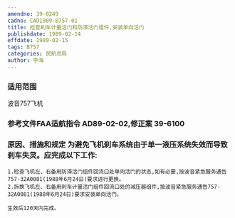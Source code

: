 ```yaml
---
amendno: 39-0249  
cadno: CAD1989-B757-01  
title: 检查刹车计量活门和防滞活门组件,安装单向活门  
publishdate: 1989-02-14  
effdate: 1989-02-15  
tags: B757  
categories: 民航总局  
author: 李海  
---
```

  
### 适用范围  
波音757飞机  
  
<!--more-->  
### 参考文件FAA适航指令 AD89-02-02,修正案 39-6100  
  
### 原因、措施和规定     为避免飞机刹车系统由于单一液压系统失效而导致刹车失灵。应完成以下工作:  
    1.检查飞机左、右备用防滞活门组件回流口处单向活门的状态,如有必要,按波音紧急服务通告757-32A0081(1988年6月24日)要求进行更换。  
    2.拆换飞机左、右备用刹车计量活门组件回流口处的减压器组件,按波音紧急服务通告757-32A0081(1988年6月24日)要求安装单向活门。  
  
    生效后120天内完成。  
